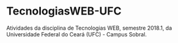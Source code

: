 # TecnologiasWEB-UFC

Atividades da disciplina de Tecnologias WEB, semestre 2018.1, da Universidade Federal do Ceará (UFC) - Campus Sobral.

